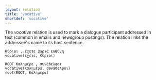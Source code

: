 ```yaml
---
layout: relation
title: 'vocative'
shortdef: 'vocative'
---
```


The *vocative* relation is used to mark a dialogue participant addressed in text (common in emails and newsgroup postings). The relation links the addressee's name to its host sentence.

~~~ sdparse
Κύριοι , έχετε βαριά ευθύνη 
vocative(έχετε, Κύριοι)
~~~

~~~ sdparse
ROOT Καλημέρα , συνάδελφοι 
vocative(Καλημέρα, συνάδελφοι)
root(ROOT, Καλημέρα)
~~~

<!--
TODO
~~~ sdparse
Κύριε Πρόεδρε , έχετε το λόγο
vocative(έχετε, Πρόεδρε)
~~~
-->
<!-- Interlanguage links updated Út zář 29 18:41:36 CEST 2020 -->
